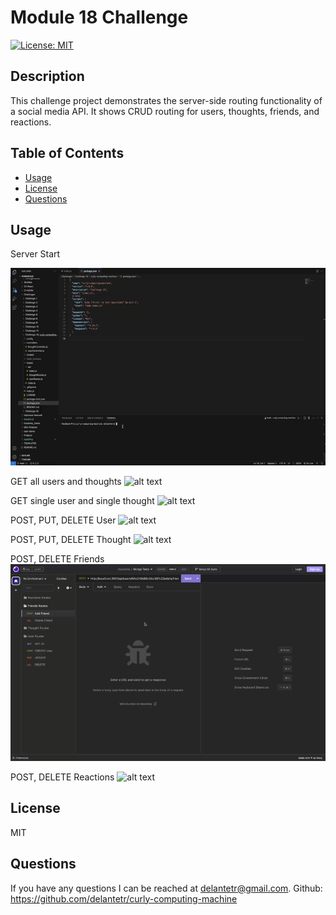   # Module 18 Challenge

  [![License: MIT](https://img.shields.io/badge/License-MIT-yellow.svg)](https://opensource.org/licenses/MIT)

  ## Description
  This challenge project demonstrates the server-side routing functionality of a social media API. It shows CRUD routing for users, thoughts, friends, and reactions.

  ## Table of Contents 
  - [Usage](#usage)
  - [License](#license)
  - [Questions](#questions)

  ## Usage
  Server Start

  ![alt text](./assets/Challenge%2018%20Server%20start.gif)

  GET all users and thoughts
  ![alt text](./assets/Challenge%2018%20get%20all%20users%20and%20thoughts.gif)
  
  GET single user and single thought
  ![alt text](./assets/Challenge%2018%20get%20single%20user%20and%20single%20thought.gif)

  POST, PUT, DELETE User
  ![alt text](./assets/Challenge%2018%20Post,%20Put,%20Delete%20User.gif)

  POST, PUT, DELETE Thought
  ![alt text](./assets/Challenge%2018%20Post,%20Put,%20Delete%20thought.gif)

  POST, DELETE Friends
  ![alt text](./assets/Challenge%2018%20Post%20and%20Delete%20friend.gif)

  POST, DELETE Reactions
  ![alt text](./assets/Challenge%2018%20Post%20and%20Delete%20Reaction.gif)

  ## License
  MIT

  ## Questions
  If you have any questions I can be reached at delantetr@gmail.com.
  Github: https://github.com/delantetr/curly-computing-machine
